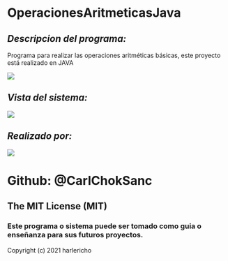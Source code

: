 # OperacionesAritmeticasJava
## _Descripcion del programa:_
Programa para realizar las operaciones aritméticas básicas, este proyecto está realizado en JAVA

![](https://static.wixstatic.com/media/2a137c_9b7e0e174e0e4c67a1ae9d57a8fb4d3b.png/v1/fill/w_413,h_414,al_c,q_85,usm_0.66_1.00_0.01/2a137c_9b7e0e174e0e4c67a1ae9d57a8fb4d3b.webp)

## _Vista del sistema:_
![](imagen/preview.PNG)

## _Realizado por:_
![](https://avatars.githubusercontent.com/u/42042270?s=48&v=4)

# Github: @CarlChokSanc

## The MIT License (MIT)

### Este programa o sistema puede ser tomado como guia o enseñanza para sus futuros  proyectos.
Copyright (c) 2021 harlericho

